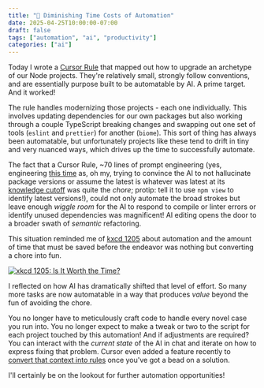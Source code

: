 ```yaml
---
title: "🤖 Diminishing Time Costs of Automation"
date: 2025-04-25T10:00:00-07:00
draft: false
tags: ["automation", "ai", "productivity"]
categories: ["ai"]
---
```


Today I wrote a [Cursor Rule](https://docs.cursor.com/context/rules#project-rules) that mapped out how to upgrade an archetype of our Node projects. They're relatively small, strongly follow conventions, and are essentially purpose built to be automatable by AI. A prime target. And it worked!

The rule handles modernizing those projects - each one individually. This involves updating dependencies for our own packages but also working through a couple TypeScript breaking changes and swapping out one set of tools (`eslint` and `prettier`) for another (`biome`). This sort of thing has always been automatable, but unfortunately projects like these tend to drift in tiny and very nuanced ways, which drives up the time to successfully automate.

The fact that a Cursor Rule, ~70 lines of prompt engineering (yes, engineering [this time](./prompt-engineering-speaking-ai-language.md) as, oh my, trying to convince the AI to not hallucinate package versions or assume the latest is whatever was latest at its [knowledge cutoff](https://computercity.com/artificial-intelligence/knowledge-cutoff-dates-llms) was quite the _chore_; protip: tell it to use `npm view` to identify latest versions!), could not only automate the broad strokes but leave enough _wiggle room_ for the AI to respond to compile or linter errors or identify unused dependencies was magnificent! AI editing opens the door to a broader swath of _semantic_ refactoring.

This situation reminded me of [kxcd 1205](https://xkcd.com/1205/) about automation and the amount of time that must be saved before the endeavor was nothing but converting a chore into fun.

[![xkcd 1205: Is It Worth the Time?](/images/is_it_worth_the_time.png)](https://xkcd.com/1205/)

I reflected on how AI has dramatically shifted that level of effort. So many more tasks are now automatable in a way that produces _value_ beyond the fun of avoiding the chore.

You no longer have to meticulously craft code to handle every novel case you run into. You no longer expect to make a tweak or two to the script for each project touched by this automation! And if adjustments are required? You can interact with the _current state_ of the AI in chat and iterate on how to express fixing that problem. Cursor even added a feature recently to [convert that context into rules](https://www.cursor.com/changelog/0-49) once you've got a bead on a solution.

I'll certainly be on the lookout for further automation opportunities!
